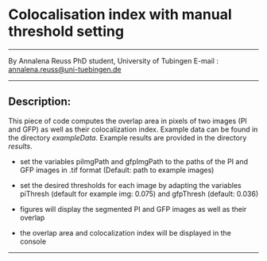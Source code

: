 # Colocalisation index with manual threshold setting
__________________________________________________________________________________
By Annalena Reuss
PhD student, University of Tubingen
E-mail : annalena.reuss@uni-tuebingen.de
____________________________________________________________________________________
## Description:

This piece of code computes the overlap area in pixels of two images (PI and GFP) as well as their colocalization index.
Example data can be found in the directory _exampleData_. Example results are provided in the directory _results_.

- set the variables piImgPath and gfpImgPath to the paths of the PI and GFP images in .tif format (Default: path to example images)

- set the desired thresholds for each image by adapting the variables piThresh (default for example img: 0.075) and gfpThresh (default: 0.036)

- figures will display the segmented PI and GFP images as well as their overlap

- the overlap area and colocalization index will be displayed in the console
_________________________________________________
